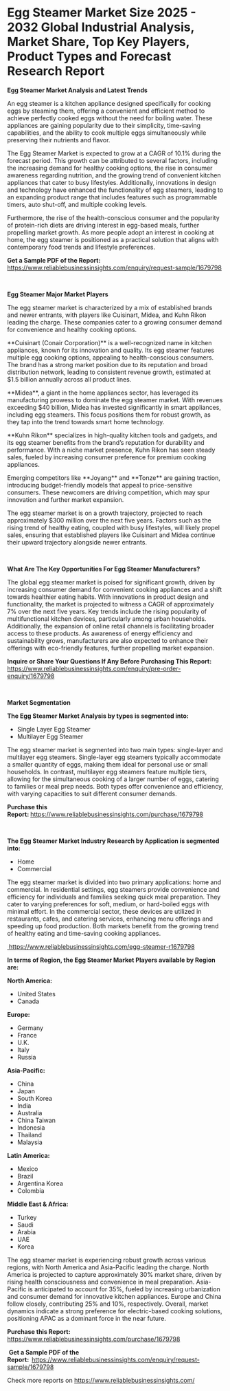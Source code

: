 <p><h1>Egg Steamer Market Size 2025 - 2032 Global Industrial Analysis, Market Share, Top Key Players, Product Types and Forecast Research Report</h1></p><p><strong>Egg Steamer Market Analysis and Latest Trends</strong></p>
<p><p>An egg steamer is a kitchen appliance designed specifically for cooking eggs by steaming them, offering a convenient and efficient method to achieve perfectly cooked eggs without the need for boiling water. These appliances are gaining popularity due to their simplicity, time-saving capabilities, and the ability to cook multiple eggs simultaneously while preserving their nutrients and flavor.</p><p>The Egg Steamer Market is expected to grow at a CAGR of 10.1% during the forecast period. This growth can be attributed to several factors, including the increasing demand for healthy cooking options, the rise in consumer awareness regarding nutrition, and the growing trend of convenient kitchen appliances that cater to busy lifestyles. Additionally, innovations in design and technology have enhanced the functionality of egg steamers, leading to an expanding product range that includes features such as programmable timers, auto shut-off, and multiple cooking levels.</p><p>Furthermore, the rise of the health-conscious consumer and the popularity of protein-rich diets are driving interest in egg-based meals, further propelling market growth. As more people adopt an interest in cooking at home, the egg steamer is positioned as a practical solution that aligns with contemporary food trends and lifestyle preferences.</p></p>
<p><strong>Get a Sample PDF of the Report:&nbsp;</strong> <a href="https://www.reliablebusinessinsights.com/enquiry/request-sample/1679798?utm_campaign=1996&utm_medium=2&utm_source=Github&utm_content=ia&utm_term=05022025&utm_id=egg-steamer">https://www.reliablebusinessinsights.com/enquiry/request-sample/1679798</a></p>
<p>&nbsp;</p>
<p><strong>Egg Steamer Major Market Players</strong></p>
<p><p>The egg steamer market is characterized by a mix of established brands and newer entrants, with players like Cuisinart, Midea, and Kuhn Rikon leading the charge. These companies cater to a growing consumer demand for convenience and healthy cooking options.</p><p>**Cuisinart (Conair Corporation)** is a well-recognized name in kitchen appliances, known for its innovation and quality. Its egg steamer features multiple egg cooking options, appealing to health-conscious consumers. The brand has a strong market position due to its reputation and broad distribution network, leading to consistent revenue growth, estimated at $1.5 billion annually across all product lines.</p><p>**Midea**, a giant in the home appliances sector, has leveraged its manufacturing prowess to dominate the egg steamer market. With revenues exceeding $40 billion, Midea has invested significantly in smart appliances, including egg steamers. This focus positions them for robust growth, as they tap into the trend towards smart home technology.</p><p>**Kuhn Rikon** specializes in high-quality kitchen tools and gadgets, and its egg steamer benefits from the brand’s reputation for durability and performance. With a niche market presence, Kuhn Rikon has seen steady sales, fueled by increasing consumer preference for premium cooking appliances.</p><p>Emerging competitors like **Joyang** and **Tonze** are gaining traction, introducing budget-friendly models that appeal to price-sensitive consumers. These newcomers are driving competition, which may spur innovation and further market expansion.</p><p>The egg steamer market is on a growth trajectory, projected to reach approximately $300 million over the next five years. Factors such as the rising trend of healthy eating, coupled with busy lifestyles, will likely propel sales, ensuring that established players like Cuisinart and Midea continue their upward trajectory alongside newer entrants.</p></p>
<p>&nbsp;</p>
<p><strong>What Are The Key Opportunities For Egg Steamer Manufacturers?</strong></p>
<p><p>The global egg steamer market is poised for significant growth, driven by increasing consumer demand for convenient cooking appliances and a shift towards healthier eating habits. With innovations in product design and functionality, the market is projected to witness a CAGR of approximately 7% over the next five years. Key trends include the rising popularity of multifunctional kitchen devices, particularly among urban households. Additionally, the expansion of online retail channels is facilitating broader access to these products. As awareness of energy efficiency and sustainability grows, manufacturers are also expected to enhance their offerings with eco-friendly features, further propelling market expansion.</p></p>
<p><strong>Inquire or Share Your Questions If Any Before Purchasing This Report:</strong> <a href="https://www.reliablebusinessinsights.com/enquiry/pre-order-enquiry/1679798?utm_campaign=1996&utm_medium=2&utm_source=Github&utm_content=ia&utm_term=05022025&utm_id=egg-steamer">https://www.reliablebusinessinsights.com/enquiry/pre-order-enquiry/1679798</a></p>
<p>&nbsp;</p>
<p><strong>Market Segmentation</strong></p>
<p><strong>The Egg Steamer Market Analysis by types is segmented into:</strong></p>
<p><ul><li>Single Layer Egg Steamer</li><li>Multilayer Egg Steamer</li></ul></p>
<p><p>The egg steamer market is segmented into two main types: single-layer and multilayer egg steamers. Single-layer egg steamers typically accommodate a smaller quantity of eggs, making them ideal for personal use or small households. In contrast, multilayer egg steamers feature multiple tiers, allowing for the simultaneous cooking of a larger number of eggs, catering to families or meal prep needs. Both types offer convenience and efficiency, with varying capacities to suit different consumer demands.</p></p>
<p><strong>Purchase this Report:&nbsp;</strong><a href="https://www.reliablebusinessinsights.com/purchase/1679798?utm_campaign=1996&utm_medium=2&utm_source=Github&utm_content=ia&utm_term=05022025&utm_id=egg-steamer">https://www.reliablebusinessinsights.com/purchase/1679798</a></p>
<p>&nbsp;</p>
<p><strong>The Egg Steamer Market Industry Research by Application is segmented into:</strong></p>
<p><ul><li>Home</li><li>Commercial</li></ul></p>
<p><p>The egg steamer market is divided into two primary applications: home and commercial. In residential settings, egg steamers provide convenience and efficiency for individuals and families seeking quick meal preparation. They cater to varying preferences for soft, medium, or hard-boiled eggs with minimal effort. In the commercial sector, these devices are utilized in restaurants, cafes, and catering services, enhancing menu offerings and speeding up food production. Both markets benefit from the growing trend of healthy eating and time-saving cooking appliances.</p></p>
<p><a href="https://www.reliablebusinessinsights.com/egg-steamer-r1679798?utm_campaign=1996&utm_medium=2&utm_source=Github&utm_content=ia&utm_term=05022025&utm_id=egg-steamer">&nbsp;https://www.reliablebusinessinsights.com/egg-steamer-r1679798</a></p>
<p><strong>In terms of Region, the Egg Steamer Market Players available by Region are:</strong></p>
<p>
    <p> <strong> North America: </strong>
        <ul>
            <li>United States</li>
            <li>Canada</li>
        </ul>
        </p> 
    <p> <strong> Europe: </strong>
        <ul>
            <li>Germany</li>
            <li>France</li>
            <li>U.K.</li>
            <li>Italy</li>
            <li>Russia</li>
        </ul>
        </p> 
    <p> <strong> Asia-Pacific: </strong>
        <ul>
            <li>China</li>
            <li>Japan</li>
            <li>South Korea</li>
            <li>India</li>
            <li>Australia</li>
            <li>China Taiwan</li>
            <li>Indonesia</li>
            <li>Thailand</li>
            <li>Malaysia</li>
        </ul>
        </p> 
    <p> <strong> Latin America: </strong>
        <ul>
            <li>Mexico</li>
            <li>Brazil</li>
            <li>Argentina Korea</li>
            <li>Colombia</li>
        </ul>
        </p> 
    <p> <strong> Middle East & Africa: </strong>
        <ul>
            <li>Turkey</li>
            <li>Saudi</li>
            <li>Arabia</li>
            <li>UAE</li>
            <li>Korea</li>
        </ul>
    </p>
    </p>
<p><p>The egg steamer market is experiencing robust growth across various regions, with North America and Asia-Pacific leading the charge. North America is projected to capture approximately 30% market share, driven by rising health consciousness and convenience in meal preparation. Asia-Pacific is anticipated to account for 35%, fueled by increasing urbanization and consumer demand for innovative kitchen appliances. Europe and China follow closely, contributing 25% and 10%, respectively. Overall, market dynamics indicate a strong preference for electric-based cooking solutions, positioning APAC as a dominant force in the near future.</p></p>
<p><strong>Purchase this Report: </strong><a href="https://www.reliablebusinessinsights.com/purchase/1679798?utm_campaign=1996&utm_medium=2&utm_source=Github&utm_content=ia&utm_term=05022025&utm_id=egg-steamer">https://www.reliablebusinessinsights.com/purchase/1679798</a></p>
<p>&nbsp;<strong>Get a Sample PDF of the Report:&nbsp;&nbsp;</strong><a href="https://www.reliablebusinessinsights.com/enquiry/request-sample/1679798?utm_campaign=1996&utm_medium=2&utm_source=Github&utm_content=ia&utm_term=05022025&utm_id=egg-steamer">https://www.reliablebusinessinsights.com/enquiry/request-sample/1679798</a></p>
<p><strong></strong></p>
<p>Check more reports on <a href="https://www.reliablebusinessinsights.com/?utm_campaign=1996&utm_medium=2&utm_source=Github&utm_content=ia&utm_term=05022025&utm_id=egg-steamer">https://www.reliablebusinessinsights.com/</a></p>